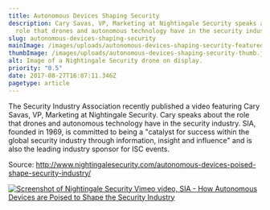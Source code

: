 ```yaml
---
title: Autonomous Devices Shaping Security
description: Cary Savas, VP, Marketing at Nightingale Security speaks about the
  role that drones and autonomous technology have in the security industry.
slug: autonomous-devices-shaping-security
mainImage: /images/uploads/autonomous-devices-shaping-security-featured.jpg
thumbImage: /images/uploads/autonomous-devices-shaping-security-thumb.jpg
alt: Image of a Nightingale Security drone on display.
priority: "0.5"
date: 2017-08-27T16:07:11.346Z
pagetype: article
---
```

The Security Industry Association recently published a video featuring Cary Savas, VP, Marketing at Nightingale Security. Cary speaks about the role that drones and autonomous technology have in the security industry. SIA, founded in 1969, is committed to being a "catalyst for success within the global security industry through information, insight and influence" and is also the leading industry sponsor for ISC events.

Source: <http://www.nightingalesecurity.com/autonomous-devices-poised-shape-security-industry/>

[![Screenshot of Nightingale Security Vimeo video, SIA - How Autonomous Devices are Poised to Shape the Security Industry](/images/uploads/sia-how-autonomous-devices-are-poised-to-shape-the-security-industry.jpg "SIA - How Autonomous Devices are Poised to Shape the Security Industry")](https://vimeo.com/223216819?embedded=true&source=vimeo_logo&owner=53364941)